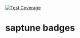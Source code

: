 [![Test Coverage](https://github.com/SUSE/saptune/badge_cov.svg?branch=badges)](https://github.com/SUSE/saptune/badge_cov.svg?branch=badges)

# saptune badges


